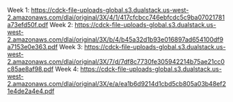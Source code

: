 Week 1: https://cdck-file-uploads-global.s3.dualstack.us-west-2.amazonaws.com/dlai/original/3X/4/1/417cfcbcc746ebfcdc5c9ba07021781a73efd50f.pdf
Week 2: https://cdck-file-uploads-global.s3.dualstack.us-west-2.amazonaws.com/dlai/original/3X/b/4/b45a32d1b93e016897ad654100df9a7153e0e363.pdf
Week 3: https://cdck-file-uploads-global.s3.dualstack.us-west-2.amazonaws.com/dlai/original/3X/7/d/7df8c7730fe305942214b75ae21cc0c85ae8af98.pdf
Week 4: https://cdck-file-uploads-global.s3.dualstack.us-west-2.amazonaws.com/dlai/original/3X/e/a/ea1b6d9214d1cbd5cb805a03b48ef21e4de2a4e4.pdf
